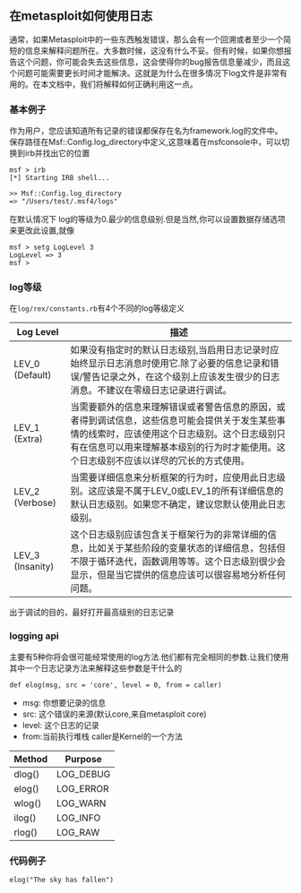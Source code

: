 ## 在metasploit如何使用日志
通常，如果Metasploit中的一些东西触发错误，那么会有一个回溯或者至少一个简短的信息来解释问题所在。大多数时候，这没有什么不妥。但有时候，如果你想报告这个问题，你可能会失去这些信息，这会使得你的bug报告信息量减少，而且这个问题可能需要更长时间才能解决。这就是为什么在很多情况下log文件是非常有用的。在本文档中，我们将解释如何正确利用这一点。

### 基本例子
作为用户，您应该知道所有记录的错误都保存在名为framework.log的文件中。
保存路径在Msf::Config.log_directory中定义,这意味着在msfconsole中，可以切换到irb并找出它的位置
~~~
msf > irb
[*] Starting IRB shell...

>> Msf::Config.log_directory
=> "/Users/test/.msf4/logs"
~~~
在默认情况下 log的等级为0.最少的信息级别.但是当然,你可以设置数据存储选项来更改此设置,就像
~~~
msf > setg LogLevel 3
LogLevel => 3
msf >
~~~

### log等级
在`log/rex/constants.rb`有4个不同的log等级定义

|  Log Level  |   描述 |
| --- | --- |
| LEV_0 (Default)   |   如果没有指定时的默认日志级别,当启用日志记录时应始终显示日志消息时使用它.除了必要的信息记录和错误/警告记录之外，在这个级别上应该发生很少的日志消息。不建议在零级日志记录进行调试。|
|   LEV_1 (Extra) |  当需要额外的信息来理解错误或者警告信息的原因，或者得到调试信息，这些信息可能会提供关于发生某些事情的线索时，应该使用这个日志级别。这个日志级别只有在信息可以用来理解基本级别的行为时才能使用。这个日志级别不应该以详尽的冗长的方式使用。  |
|  LEV_2 (Verbose)  |   当需要详细信息来分析框架的行为时，应使用此日志级别。这应该是不属于LEV_0或LEV_1的所有详细信息的默认日志级别。如果您不确定，建议您默认使用此日志级别。 |
|  LEV_3 (Insanity)  |   这个日志级别应该包含关于框架行为的非常详细的信息，比如关于某些阶段的变量状态的详细信息，包括但不限于循环迭代，函数调用等等。这个日志级别很少会显示，但是当它提供的信息应该可以很容易地分析任何问题。 |
出于调试的目的，最好打开最高级别的日志记录

### logging api
主要有5种你将会很可能经常使用的log方法.他们都有完全相同的参数.让我们使用其中一个日志记录方法来解释这些参数是干什么的
~~~
def elog(msg, src = 'core', level = 0, from = caller)
~~~
*  msg: 你想要记录的信息
*  src: 这个错误的来源(默认core,来自metasploit core)
*  level: 这个日志的记录
*  from:当前执行堆栈 caller是Kernel的一个方法


| Method   |  Purpose  |
| --- | --- |
| dlog()   |    LOG_DEBUG |
|   elog() | LOG_ERROR   |
| wlog()   |  LOG_WARN  |
|  ilog()  | LOG_INFO   |
|rlog()|LOG_RAW |

### 代码例子
~~~
elog("The sky has fallen")
~~~
